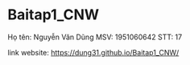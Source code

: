 # Baitap1_CNW
Họ tên: Nguyễn Văn Dũng
MSV: 1951060642
STT: 17

link website: https://dung31.github.io/Baitap1_CNW/
